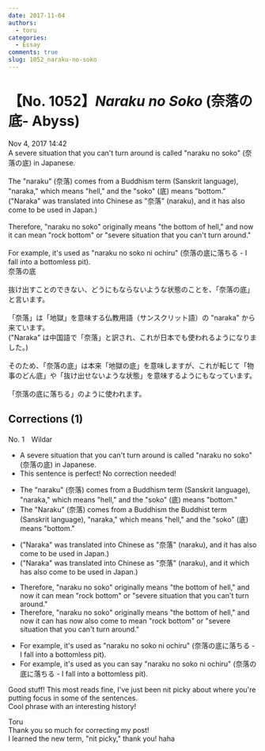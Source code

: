 ```yaml
---
date: 2017-11-04
authors:
  - toru
categories:
  - Essay
comments: true
slug: 1052_naraku-no-soko
---
```


# 【No. 1052】<strong><em>Naraku no Soko</strong></em> (奈落の底- Abyss)
<div class="date">Nov 4, 2017 14:42</div>
<div id="post"><div id="body_show_ori">
A severe situation that you can't  turn around is called "naraku no soko" (奈落の底) in Japanese.<br/><br/>The "naraku" (奈落) comes from a Buddhism term (Sanskrit language), "naraka," which means "hell," and the "soko" (底) means "bottom."<br/>("Naraka" was translated into Chinese as "奈落" (naraku), and it has also come to be used in Japan.)<br/><br/>Therefore, "naraku no soko" originally means "the bottom of hell," and now it can mean "rock bottom" or "severe situation that you can't turn around."<br/><br/>For example, it's used as "naraku no soko ni ochiru" (奈落の底に落ちる - I fall into a bottomless pit). 
</div></div>

<!-- more -->

<div id="post_ja"><div id="body_show_mo">
奈落の底<br/><br/>抜け出すことのできない、どうにもならないような状態のことを、「奈落の底」と言います。<br/><br/>「奈落」は「地獄」を意味する仏教用語（サンスクリット語）の "naraka" から来ています。<br/>("Naraka" は中国語で「奈落」と訳され、これが日本でも使われるようになりました。)<br/><br/>そのため、「奈落の底」は本来「地獄の底」を意味しますが、これが転じて「物事のどん底」や「抜け出せないような状態」を意味するようにもなっています。<br/><br/>「奈落の底に落ちる」のように使われます。
</div></div>

## Corrections (1)
<div id="block"><div class="first_name"> No. 1　<span class="just_name">Wildar</span></div><div id="block2">
<ul class="correction_field">
<li class="incorrect">A severe situation that you can't  turn around is called "naraku no soko" (奈落の底) in Japanese.</li>
<li class="corrected perfect">This sentence is perfect! No correction needed!</li>
</ul>
<ul class="correction_field">
<li class="incorrect">The "naraku" (奈落) comes from a Buddhism term (Sanskrit language), "naraka," which means "hell," and the "soko" (底) means "bottom."</li>
<li class="corrected correct">
<span class="sline">The</span> "Naraku" (奈落) comes from <span class="sline">a Buddhism</span> <span class="f_blue">the Buddhist </span>term (Sanskrit language), "naraka," which means "hell," and <span class="sline">the</span> "soko" (底) means "bottom."
</li>
</ul>
<ul class="correction_field">
<li class="incorrect">("Naraka" was translated into Chinese as "奈落" (naraku), and it has also come to be used in Japan.)</li>
<li class="corrected correct">
("Naraka" was translated into Chinese as "奈落" (naraku), <span class="sline">and it</span> <span class="f_blue">which </span>has also come to be used in Japan.)
</li>
</ul>
<ul class="correction_field">
<li class="incorrect">Therefore, "naraku no soko" originally means "the bottom of hell," and now it can mean "rock bottom" or "severe situation that you can't turn around."</li>
<li class="corrected correct">
Therefore, "naraku no soko" originally means "the bottom of hell," and <span class="sline">now it can</span> <span class="f_blue">has now also come to </span>mean "rock bottom" or "severe situation that you can't turn around."
</li>
</ul>
<ul class="correction_field">
<li class="incorrect">For example, it's used as "naraku no soko ni ochiru" (奈落の底に落ちる - I fall into a bottomless pit).</li>
<li class="corrected correct">
For example, <span class="sline">it's used as</span> <span class="f_blue">you can say </span>"naraku no soko ni ochiru" (奈落の底に落ちる - I fall into a bottomless pit).
</li>
</ul>
<p class="comment_small">
 Good stuff! This most reads fine, I've just been nit picky about where you're putting focus in some of the sentences.
 <br/>
 Cool phrase with an interesting history!
</p>

</div><div class="name"><span class="just_name">Toru</span><br>
Thank you so much for correcting my post!<br/>I learned the new term, "nit picky," thank you! haha
</div>
</div>
